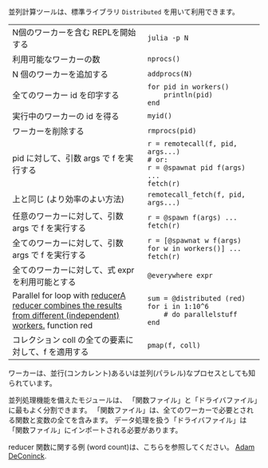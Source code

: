 並列計算ツールは、標準ライブラリ `Distributed` を用いて利用できます。

|                                            |                                   |
| ------------------------------------------ | --------------------------------- |
| N個のワーカーを含む REPLを開始する     | `julia -p N`                      |
| 利用可能なワーカーの数       | `nprocs()`                        |
| N 個のワーカーを追加する                   | `addprocs(N)`                     |
| 全てのワーカー id を印字する         | `for pid in workers()`<br>`    println(pid)`<br>`end` |
| 実行中のワーカーの id を得る         | `myid()`                          |
| ワーカーを削除する                | `rmprocs(pid)`                    |
| pid に対して、引数 args で f を実行する       | `r = remotecall(f, pid, args...)`<br>`# or:`<br>`r = @spawnat pid f(args)`<br>`...`<br>`fetch(r)` |
| 上と同じ (より効率のよい方法) | `remotecall_fetch(f, pid, args...)` |
| 任意のワーカーに対して、引数 args で f を実行する  | `r = @spawn f(args) ... fetch(r)` |
| 全てのワーカーに対して、引数 args で f を実行する   | `r = [@spawnat w f(args) for w in workers()] ... fetch(r)` |
| 全てのワーカーに対して、式 expr を利用可能とする   | `@everywhere expr`                |
| Parallel for loop with <a class="tooltip" href="#">reducer<span>A reducer combines the results from different (independent) workers.</span></a> function red | `sum = @distributed (red) for i in 1:10^6`<br>`    # do parallelstuff`<br>`end` |
| コレクション coll の全ての要素に対して、f を適用する | `pmap(f, coll)`                   |

ワーカーは、並行(コンカレント)あるいは並列(パラレル)なプロセスとしても知られています。

並列処理機能を備えたモジュールは、
「関数ファイル」と「ドライバファイル」に最もよく分割できます。
「関数ファイル」は、全てのワーカーで必要とされる関数と変数の全てを含みます。
データ処理を扱う「ドライバファイル」は「関数ファイル」にインポートされる必要があります。

reducer 関数に関する例 (word count)は、こちらを参照してください。
[Adam DeConinck](https://blog.ajdecon.org/parallel-word-count-with-julia-an-interesting).
